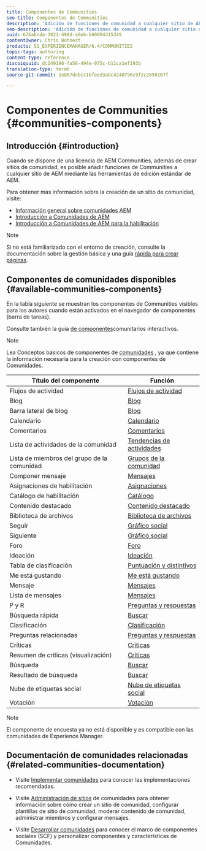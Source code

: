 ```yaml
---
title: Componentes de Communities
seo-title: Componentes de Communities
description: 'Adición de funciones de comunidad a cualquier sitio de AEM '
seo-description: 'Adición de funciones de comunidad a cualquier sitio de AEM '
uuid: 676abcda-3021-498d-a6eb-b60004315349
contentOwner: Chris Bohnert
products: SG_EXPERIENCEMANAGER/6.4/COMMUNITIES
topic-tags: authoring
content-type: reference
discoiquuid: dc149196-fa56-494e-975c-b11ca1ef193b
translation-type: tm+mt
source-git-commit: 1e867debcc1bfeed3abc4240796c9f2c2850167f

---
```



# Componentes de Communities {#communities-components}

## Introducción {#introduction}

Cuando se dispone de una licencia de AEM Communities, además de crear sitios de comunidad, es posible añadir funciones de Communities a cualquier sitio de AEM mediante las herramientas de edición estándar de AEM.

Para obtener más información sobre la creación de un sitio de comunidad, visite:

* [Información general sobre comunidades AEM](overview.md)
* [Introducción a Comunidades de AEM](getting-started.md)
* [Introducción a Comunidades de AEM para la habilitación](getting-started-enablement.md)

>[!NOTE]
>
>Si no está familiarizado con el entorno de creación, consulte la documentación sobre la gestión [](../../help/sites-authoring/basic-handling.md) básica y una guía [rápida para crear páginas](../../help/sites-authoring/qg-page-authoring.md).

## Componentes de comunidades disponibles {#available-communities-components}

En la tabla siguiente se muestran los componentes de Communities visibles para los autores cuando están activados en el navegador de componentes (barra de tareas).

Consulte también la guía [de componentes](components-guide.md)comunitarios interactivos.

>[!NOTE]
>
>Lea Conceptos básicos de componentes de [comunidades](basics.md) , ya que contiene la información necesaria para la creación con componentes de Comunidades.

| **Título del componente** | **Función** |
|---|---|
| Flujos de actividad | [Flujos de actividad](activities.md) |
| Blog | [Blog](blog-feature.md) |
| Barra lateral de blog | [Blog](blog-feature.md) |
| Calendario | [Calendario](calendar.md) |
| Comentarios | [Comentarios](comments.md) |
| Lista de actividades de la comunidad | [Tendencias de actividades](trends.md) |
| Lista de miembros del grupo de la comunidad | [Grupos de la comunidad](creating-groups.md) |
| Componer mensaje | [Mensajes](configure-messaging.md) |
| Asignaciones de habilitación | [Asignaciones](assignments.md) |
| Catálogo de habilitación | [Catálogo](catalog.md) |
| Contenido destacado | [Contenido destacado](featured.md) |
| Biblioteca de archivos | [Biblioteca de archivos](file-library.md) |
| Seguir | [Gráfico social](socialgraph.md) |
| Siguiente | [Gráfico social](socialgraph.md) |
| Foro | [Foro](forum.md) |
| Ideación | [Ideación](ideation-feature.md) |
| Tabla de clasificación | [Puntuación y distintivos](enabling-leaderboard.md) |
| Me está gustando | [Me está gustando](liking.md) |
| Mensaje | [Mensajes](configure-messaging.md) |
| Lista de mensajes | [Mensajes](configure-messaging.md) |
| P y R | [Preguntas y respuestas](working-with-qna.md) |
| Búsqueda rápida | [Buscar](search.md) |
| Clasificación | [Clasificación](rating.md) |
| Preguntas relacionadas | [Preguntas y respuestas](working-with-qna.md) |
| Críticas | [Críticas](reviews.md) |
| Resumen de críticas (visualización) | [Críticas](reviews.md) |
| Búsqueda  | [Buscar](search.md) |
| Resultado de búsqueda | [Buscar](search.md) |
| Nube de etiquetas social | [Nube de etiquetas social](tagcloud.md) |
| Votación | [Votación](voting.md) |

>[!NOTE]
>
>El componente de encuesta ya no está disponible y es compatible con las comunidades de Experience Manager.

## Documentación de comunidades relacionadas {#related-communities-documentation}

* Visite [Implementar comunidades](deploy-communities.md) para conocer las implementaciones recomendadas.

* Visite [Administración de sitios](administer-landing.md) de comunidades para obtener información sobre cómo crear un sitio de comunidad, configurar plantillas de sitio de comunidad, moderar contenido de comunidad, administrar miembros y configurar mensajes.

* Visite [Desarrollar comunidades](communities.md) para conocer el marco de componentes sociales (SCF) y personalizar componentes y características de Comunidades.

